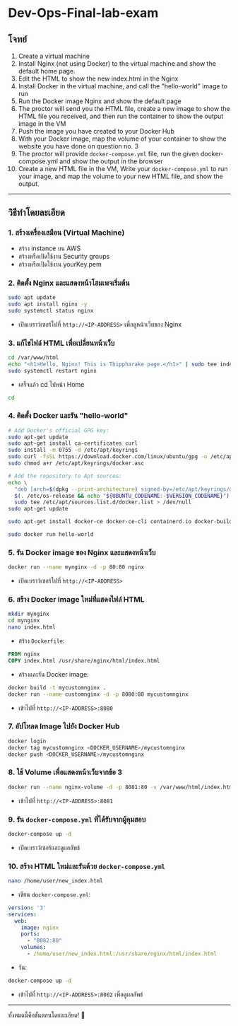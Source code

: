 # Dev-Ops-Final-lab-exam

## **โจทย์**

1. Create a virtual machine
2. Install Nginx (not using Docker) to the virtual machine and show the default home page.
3. Edit the HTML to show the new index.html in the Nginx
4. Install Docker in the virtual machine, and call the "hello-world" image to run
5. Run the Docker image Nginx and show the default page
6. The proctor will send you the HTML file, create a new image to show the HTML file you
received, and then run the container to show the output image in the VM
7. Push the image you have created to your Docker Hub
8. With your Docker image, map the volume of your container to show the website you
have done on question no. 3
9. The proctor will provide `docker-compose.yml` file, run the given docker-compose.yml and
show the output in the browser
10. Create a new HTML file in the VM, Write your `docker-compose.yml` to run your image,
and map the volume to your new HTML file, and show the output.


---

## **วิธีทำโดยละเอียด**

### **1. สร้างเครื่องเสมือน (Virtual Machine)**
- สร้าง instance บน AWS
- สร้างหรือเปิดใช้งาน Security groups
- สร้างหรือเปิดใช้งาน yourKey.pem

### **2. ติดตั้ง Nginx และแสดงหน้าโฮมเพจเริ่มต้น**
```bash
sudo apt update
sudo apt install nginx -y
sudo systemctl status nginx
```
- เปิดเบราว์เซอร์ไปที่ `http://<IP-ADDRESS>` เพื่อดูหน้าเว็บของ Nginx

### **3. แก้ไขไฟล์ HTML เพื่อเปลี่ยนหน้าเว็บ**
```bash
cd /var/www/html
echo "<h1>Hello, Nginx! This is Thippharake page.</h1>" | sudo tee index.html
sudo systemctl restart nginx
```
- เสร็จแล้ว cd ไปหน้า Home
```bash
cd
```
### **4. ติดตั้ง Docker และรัน "hello-world"**
```bash
# Add Docker's official GPG key:
sudo apt-get update
sudo apt-get install ca-certificates curl
sudo install -m 0755 -d /etc/apt/keyrings
sudo curl -fsSL https://download.docker.com/linux/ubuntu/gpg -o /etc/apt/keyrings/docker.asc
sudo chmod a+r /etc/apt/keyrings/docker.asc

# Add the repository to Apt sources:
echo \
  "deb [arch=$(dpkg --print-architecture) signed-by=/etc/apt/keyrings/docker.asc] https://download.docker.com/linux/ubuntu \
  $(. /etc/os-release && echo "${UBUNTU_CODENAME:-$VERSION_CODENAME}") stable" | \
  sudo tee /etc/apt/sources.list.d/docker.list > /dev/null
sudo apt-get update
```
```bash
sudo apt-get install docker-ce docker-ce-cli containerd.io docker-buildx-plugin docker-compose-plugin
```
```bash
sudo docker run hello-world
```
### **5. รัน Docker image ของ Nginx และแสดงหน้าเว็บ**
```bash
docker run --name mynginx -d -p 80:80 nginx
```
- เปิดเบราว์เซอร์ไปที่ `http://<IP-ADDRESS>`

### **6. สร้าง Docker image ใหม่ที่แสดงไฟล์ HTML**
```bash
mkdir mynginx
cd mynginx
nano index.html
```
- สร้าง `Dockerfile`:
```Dockerfile
FROM nginx
COPY index.html /usr/share/nginx/html/index.html
```
- สร้างและรัน Docker image:
```bash
docker build -t mycustomnginx .
docker run --name customnginx -d -p 8080:80 mycustomnginx
```
- เข้าไปที่ `http://<IP-ADDRESS>:8080`

### **7. อัปโหลด Image ไปยัง Docker Hub**
```bash
docker login
docker tag mycustomnginx <DOCKER_USERNAME>/mycustomnginx
docker push <DOCKER_USERNAME>/mycustomnginx
```

### **8. ใช้ Volume เพื่อแสดงหน้าเว็บจากข้อ 3**
```bash
docker run --name nginx-volume -d -p 8081:80 -v /var/www/html/index.html:/usr/share/nginx/html/index.html nginx
```
- เข้าไปที่ `http://<IP-ADDRESS>:8081`

### **9. รัน `docker-compose.yml` ที่ได้รับจากผู้คุมสอบ**
```bash
docker-compose up -d
```
- เปิดเบราว์เซอร์และดูผลลัพธ์

### **10. สร้าง HTML ใหม่และรันด้วย `docker-compose.yml`**
```bash
nano /home/user/new_index.html
```
- เขียน `docker-compose.yml`:
```yaml
version: '3'
services:
  web:
    image: nginx
    ports:
      - "8082:80"
    volumes:
      - /home/user/new_index.html:/usr/share/nginx/html/index.html
```
- รัน:
```bash
docker-compose up -d
```
- เข้าไปที่ `http://<IP-ADDRESS>:8082` เพื่อดูผลลัพธ์

---

ทั้งหมดนี้คือขั้นตอนโดยละเอียด! 🚀
